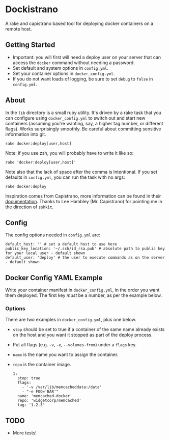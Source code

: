 # Dockistrano

A rake and capistrano based tool for deploying docker containers on a remote host.

## Getting Started

- Important: you will first will need a deploy user on your server that can access the `docker` command without needing a password.
- Set default and system options in `config.yml`.
- Set your container options in `docker_config.yml`.
- If you do not want loads of logging, be sure to set `debug` to `false` in `config.yml`.

## About 

In the `lib` directory is a small ruby utility. It's driven by a rake task that you can configure using `docker_config.yml` to switch out and start new containers (assuming you're wanting, say, a higher tag number, or different flags). Works surprisingly smoothly. Be careful about committing sensitive information into git.

    rake docker:deploy[user,host]

Note: if you use zsh, you will probably have to write it like so: 

    rake 'docker:deploy[user,host]'

Note also that the lack of space after the comma is intentional. If you set defaults in `config.yml`, you can run the task with no args:

    rake docker:deploy

Inspiration comes from Capistrano, more information can be found in their [documentation](https://github.com/capistrano/sshkit/blob/master/EXAMPLES.md). Thanks to Lee Hambley (Mr. Capistrano) for pointing me in the direction of `sshkit`.

## Config

The config options needed in `config.yml` are: 

    default_host: '' # set a default host to use here
    public_key_location: '~/.ssh/id_rsa.pub' # absolute path to public key for your local user - default shown
    default_user: 'deploy' # the user to execute commands as on the server - default shown

## Docker Config YAML Example

Write your container manifest in `docker_config.yml`, in the order you want them deployed. The first key _must_ be a number, as per the example below. 

### Options

There are two examples in `docker_config.yml`, plus one below.

- `stop` should be set to true if a container of the same name already exists on the host and you want it stopped as part of the deploy process.
- Put all flags (e.g. `-v`, `-e`, `--volumes-from`) under a `flags` key.
- `name` is the name you want to assign the container. 
- `repo` is the container image.

      1:
        stop: true
        flags:
          - '-v /var/lib/memcacheddata:/data'
          - "-e FOO='BAR'"
        name: 'memcached-docker'
        repo: 'widgetcorp/memcached'
        tag: '1.2.3'

## TODO

- More tests!
